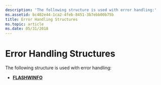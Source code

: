 ```yaml
---
description: 'The following structure is used with error handling:'
ms.assetid: bc402e44-1ca2-4feb-8451-3b7ebb00b75b
title: Error Handling Structures
ms.topic: article
ms.date: 05/31/2018
---
```


# Error Handling Structures

The following structure is used with error handling:

-   [**FLASHWINFO**](/windows/desktop/api/Winuser/ns-winuser-flashwinfo)

 

 



